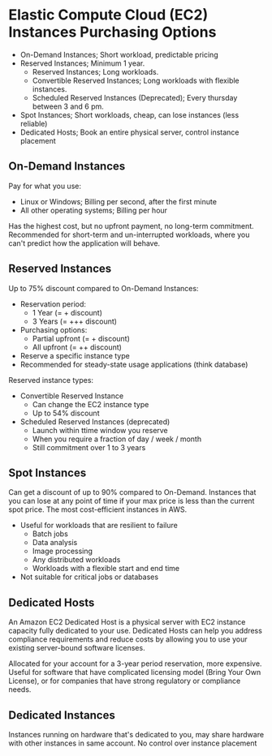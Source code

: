 # Elastic Compute Cloud (EC2) Instances Purchasing Options
* On-Demand Instances; Short workload, predictable pricing <br>
* Reserved Instances; Minimum 1 year.
    * Reserved Instances; Long workloads.
    * Convertible Reserved Instances; Long workloads with flexible instances.
    * Scheduled Reserved Instances (Deprecated); Every thursday between 3 and 6 pm.
* Spot Instances; Short workloads, cheap, can lose instances (less reliable) <br>
* Dedicated Hosts; Book an entire physical server, control instance placement

## On-Demand Instances
Pay for what you use:
* Linux or Windows; Billing per second, after the first minute <br>
* All other operating systems; Billing per hour <br>

Has the highest cost, but no upfront payment, no long-term commitment. <br>
Recommended for short-term and un-interrupted workloads, where you can't predict how the application will behave.

## Reserved Instances
Up to 75% discount compared to On-Demand Instances:
* Reservation period:
    * 1 Year (= + discount)
    * 3 Years (= +++ discount)
* Purchasing options:
    * Partial upfront (= + discount)
    * All upfront (= ++ discount)
* Reserve a specific instance type <br>
* Recommended for steady-state usage applications (think database)

Reserved instance types:
* Convertible Reserved Instance
    * Can change the EC2 instance type
    * Up to 54% discount
* Scheduled Reserved Instances (deprecated)
    * Launch within ttime window you reserve
    * When you require a fraction of day / week / month
    * Still commitment over 1 to 3 years

## Spot Instances
Can get a discount of up to 90% compared to On-Demand. Instances that you can lose at any point of time if your max price is less than the current spot price. The most cost-efficient instances in AWS.
* Useful for workloads that are resilient to failure
    * Batch jobs
    * Data analysis
    * Image processing
    * Any distributed workloads
    * Workloads with a flexible start and end time
* Not suitable for critical jobs or databases

## Dedicated Hosts
An Amazon EC2 Dedicated Host is a physical server with EC2 instance capacity fully dedicated to your use. Dedicated Hosts can help you address compliance requirements and reduce costs by allowing you to use your existing server-bound software licenses.

Allocated for your account for a 3-year period reservation, more expensive. <br>
Useful for software that have complicated licensing model (Bring Your Own License), or for companies that have strong regulatory or compliance needs.

## Dedicated Instances
Instances running on hardware that's dedicated to you, may share hardware with other instances in same account. No control over instance placement
